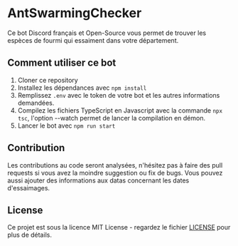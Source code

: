 # AntSwarmingChecker

Ce bot Discord français et Open-Source vous permet de trouver les espèces de fourmi qui essaiment dans votre département.

## Comment utiliser ce bot

1. Cloner ce repository
2. Installez les dépendances avec `npm install`
3. Remplissez `.env` avec le token de votre bot et les autres informations demandées.
4. Compilez les fichiers TypeScript en Javascript avec la commande `npx tsc`, l'option --watch permet de lancer la compilation en démon.
5. Lancer le bot avec `npm run start`

## Contribution

Les contributions au code seront analysées, n'hésitez pas à faire des pull requests si vous avez la moindre suggestion ou fix de bugs.
Vous pouvez aussi ajouter des informations aux datas concernant les dates d'essaimages.

## License

Ce projet est sous la licence MIT License - regardez le fichier [LICENSE](LICENSE) pour plus de détails.
